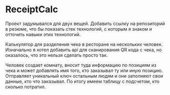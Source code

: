 # ReceiptCalc
Проект задумывался для двух вещей. Добавить ссылку на репозиторий в резюме, что бы показать стек технологий, с которым я знаком и отточить навыки этих технологий.

Калькулятор для разделения чека в ресторане на нескольких человек. Изначально я хотел добавить api для сканирования QR кода с чека, но оказалось, что это нельзя сделать просто так.

Человек создает комнату, вносит туда информацию по позициям из чека и может добавлять имя того, кто заказывал ту или иную позицию. Отправляет уникальный ключ остальным людям и они заполняют свои данные, кто что заказывал. По итогу имеем таблицу с подсчетом, кто сколько потратил.
